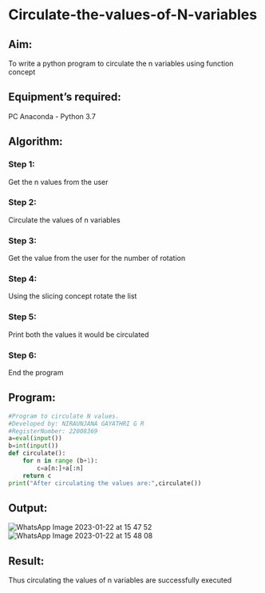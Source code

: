 # Circulate-the-values-of-N-variables
## Aim:
To write a python program to circulate the n variables using function concept
## Equipment’s required:
PC
Anaconda - Python 3.7
## Algorithm: 
### Step 1: 
Get the n values from the user
### Step 2: 
Circulate the values of n variables
### Step 3: 
Get the value from the user for the number of rotation
### Step 4: 
Using the slicing concept rotate the list
### Step 5: 
Print both the values it would be circulated
### Step 6: 
End the program
## Program:
```python
#Program to circulate N values.
#Developed by: NIRAUNJANA GAYATHRI G R
#RegisterNumber: 22008369
a=eval(input())
b=int(input())
def circulate():
    for n in range (b+1):
        c=a[n:]+a[:n]
    return c
print("After circulating the values are:",circulate())
```
## Output:
![WhatsApp Image 2023-01-22 at 15 47 52](https://user-images.githubusercontent.com/119395610/213910865-cac39147-f299-4487-b62e-44c39df3b257.jpg)
![WhatsApp Image 2023-01-22 at 15 48 08](https://user-images.githubusercontent.com/119395610/213910876-cbc115b6-e4f3-4662-9421-78bccedc47f2.jpg)



## Result:
Thus circulating the values of n variables are successfully executed
